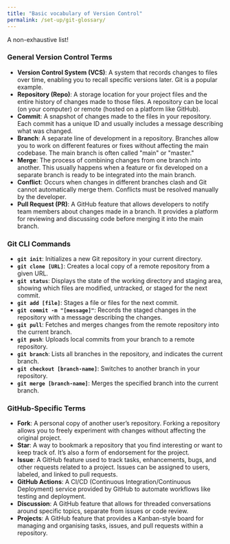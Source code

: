 ```yaml
---
title: "Basic vocabulary of Version Control"
permalink: /set-up/git-glossary/
---
```


A non-exhaustive list!

### General Version Control Terms
- **Version Control System (VCS)**: A system that records changes to files over time, enabling you to recall specific versions later. Git is a popular example.
- **Repository (Repo)**: A storage location for your project files and the entire history of changes made to those files. A repository can be local (on your computer) or remote (hosted on a platform like GitHub).
- **Commit**: A snapshot of changes made to the files in your repository. Each commit has a unique ID and usually includes a message describing what was changed.
- **Branch**: A separate line of development in a repository. Branches allow you to work on different features or fixes without affecting the main codebase. The main branch is often called "main" or "master."
- **Merge**: The process of combining changes from one branch into another. This usually happens when a feature or fix developed on a separate branch is ready to be integrated into the main branch.
- **Conflict**: Occurs when changes in different branches clash and Git cannot automatically merge them. Conflicts must be resolved manually by the developer.
- **Pull Request (PR)**: A GitHub feature that allows developers to notify team members about changes made in a branch. It provides a platform for reviewing and discussing code before merging it into the main branch.

### Git CLI Commands
- **`git init`**: Initializes a new Git repository in your current directory.
- **`git clone [URL]`**: Creates a local copy of a remote repository from a given URL.
- **`git status`**: Displays the state of the working directory and staging area, showing which files are modified, untracked, or staged for the next commit.
- **`git add [file]`**: Stages a file or files for the next commit.
- **`git commit -m "[message]"`**: Records the staged changes in the repository with a message describing the changes.
- **`git pull`**: Fetches and merges changes from the remote repository into the current branch.
- **`git push`**: Uploads local commits from your branch to a remote repository.
- **`git branch`**: Lists all branches in the repository, and indicates the current branch.
- **`git checkout [branch-name]`**: Switches to another branch in your repository.
- **`git merge [branch-name]`**: Merges the specified branch into the current branch.

### GitHub-Specific Terms
- **Fork**: A personal copy of another user’s repository. Forking a repository allows you to freely experiment with changes without affecting the original project.
- **Star**: A way to bookmark a repository that you find interesting or want to keep track of. It’s also a form of endorsement for the project.
- **Issue**: A GitHub feature used to track tasks, enhancements, bugs, and other requests related to a project. Issues can be assigned to users, labeled, and linked to pull requests.
- **GitHub Actions**: A CI/CD (Continuous Integration/Continuous Deployment) service provided by GitHub to automate workflows like testing and deployment.
- **Discussion**: A GitHub feature that allows for threaded conversations around specific topics, separate from issues or code review.
- **Projects**: A GitHub feature that provides a Kanban-style board for managing and organising tasks, issues, and pull requests within a repository.
